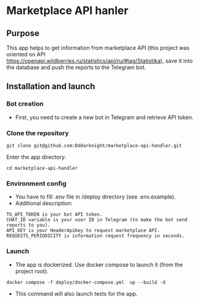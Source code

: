 # Marketplace API hanler

## Purpose

This app helps to get information from marketplace API (this project was oriented on API https://openapi.wildberries.ru/statistics/api/ru/#tag/Statistika), save it into the database and push the reports to the Telegram bot.


## Installation and launch


### Bot creation

- First, you need to create a new bot in Telegram and retrieve API token.

### Clone the repository

```
git clone git@github.com:Dddarknight/marketplace-api-handler.git
```

Enter the app directory:

```
cd marketplace-api-handler
```

### Environment config

- You have to fill .env file in /deploy directory (see .env.example). 
- Additional description:

```
TG_API_TOKEN is your bot API token.
CHAT_ID variable is your user ID in Telegram (to make the bot send reports to you).
API_KEY is your HeaderApiKey to request marketplace API.
REQUESTS_PERIODICITY is information request frequency in seconds.
```

### Launch

- The app is dockerized. Use docker compose to launch it (from the project root).

```
docker compose -f deploy/docker-compose.yml  up --build -d
```

- This command will also launch tests for the app.
